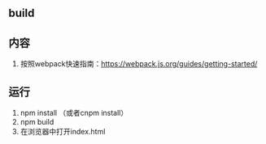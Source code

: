 ## build

## 内容
1. 按照webpack快速指南：https://webpack.js.org/guides/getting-started/

## 运行
1. npm install （或者cnpm install）
2. npm build
3. 在浏览器中打开index.html
